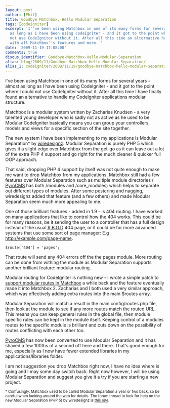 ```yaml
---
layout: post
author: [Phil]
title: Goodbye Matchbox, Hello Modular Separation
tags: [codeigniter]
excerpt: 'I''ve been using Matchbox in one of its many forms for several years - almost
  as long as I have been using CodeIgniter - and it got to the point where I could
  not use CodeIgniter without it. After all this time an alternative has come along
  with all Matchbox''s features and more. '
date: '2009-11-19 17:08:00'
comments: true
disqus_identifier: Goodbye-Matchbox-Hello-Modular-Separation
alias: blog/2009/11/Goodbye-Matchbox-Hello-Modular-Separation/
alias_1: codeigniter/2009/11/19/goodbye-matchbox-hello-modular-separation/
---
```


I've been using Matchbox in one of its many forms for several years - almost as long as I have been using CodeIgniter - and it got to the point where I could not use CodeIgniter without it. After all this time I have finally found an alternative to handle my CodeIgniter applications modular structure.

Matchbox is a modular system written by Zacharias Knudsen - a very talented young developer who is sadly not as active as he used to be. Modular CodeIgniter basically means you can group your controllers, models and views for a specific section of the site together.

The new system I have been implementing to my applications is Modular Separation\* by [wiredesignz](http://codeigniter.com/forums/member/45875/ "CodeIgniter user profile for wiredesignz"). Modular Separation is purely PHP 5 which gives it a slight edge over Matchbox from the get-go as it can leave out a lot of the extra PHP 4 support and go right for the much cleaner & quicker full OOP approach.

That said, dropping PHP 4 support by itself was not quite enough to make me want to drop Matchbox from my applications. Matchbox still had a few features over Modular Separation such as multiple module directories ( [PyroCMS](http://pyrocms.com/) has both /modules and /core\_modules) which helps to separate out different types of modules. After some pestering and nagging, wiredesignz added that feature (and a few others) and made Modular Separation seem much more appealing to me.

One of those brilliant features - added in 1.9 - is 404 routing. I have worked on many applications that like to control how the 404 works. This could be for many reasons, be it sending the user to a controller that has a full design instead of the usual <acronym title="Red Box of Doom">R.B.O.D</acronym> 404 page, or it could be for more advanced systems that use some sort of page manager: E.g http://example.com/page-name.

`$route['404'] = 'pages';`

That route will send any 404 errors off the the pages module. More routing can be done from withing the module as Modular Separation supports another brilliant feature: modular routing.

Modular routing for CodeIgniter is nothing new - I wrote a simple patch to [support modular routes in Matchbox](/blog/2008/06/Matchbox-with-modular-routes-in-CodeIgniter) a while back and the feature eventually made it into Matchbox 2. Zacharias and I both used a very similar approach, which was effectively adding extra routes into the main $routes array.

Modular Separation will match a result in the main config/routes.php file, then look at the module to see if any more routes match the routed URL. This means you can keep general rules in the global file, then module specific rules can be kept in the module itself. Keeping control of a modules routes to the specific module is brilliant and cuts down on the possibility of routes conflicting with each other too.

[PyroCMS](http://pyrocms.com/) has now been converted to use Modular Separation and it has shaved a few 100ths of a second off here and there. That's good enough for me, especially as I now have fewer extended libraries in my applications/libraries folder.

I am not suggestion you drop Matchbox right now, I have no idea where is going and I may some day switch back. Right now however, I will be using Modular Separation and suggest you give it a try if you are starting a new project.

<small>* Confusingly, Matchbox used to be called Modular Separation a year or two back, so be careful when looking around the web for details. The forum thread to look for help on the new Modular Separation (PHP 5) by wiredesignz is <a href="http://codeigniter.com/forums/viewthread/121820/">this one</a>.</small>
